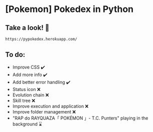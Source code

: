 # [Pokemon] Pokedex in Python

## Take a look! 🚀




```bash
https://pypokedex.herokuapp.com/
```

    
## To do:

- Improve CSS ✔️
- Add more info ✔️
- Add better error handling ✔️
- Status icon ❌
- Evolution chain ❌
- Skill tree ❌
- Improve execution and application ❌
- Improve folder management ❌
- "RAP do RAYQUAZA「 POKÉMON 」- T.C. Punters" playing in the background ⌛
